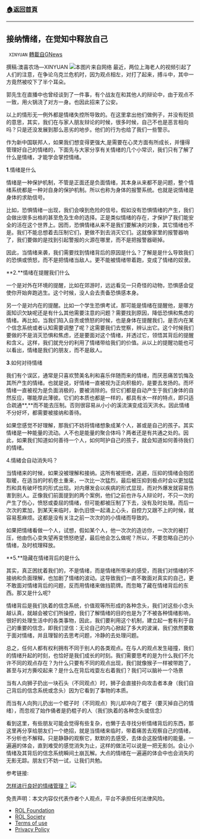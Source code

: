 ###  [:house:返回首頁](https://github.com/ourhimalayas/txt)
---


## 接纳情绪，在觉知中释放自己
` XINYUAN` [轉載自GNews](https://gnews.org/zh-hans/2150533/)

撰稿:澳喜农场—XINYUAN
![](https://assets.gnews.org/wp-content/uploads/2022/03/woman-g5188db0f7_1920-400x225.jpg)本图片来自网络
最近，两位上海老人的视频引起了人们的注意，在争论乌克兰危机时，因为观点相左，对打了起来，搏斗中，其中一方竟然被咬下了半个耳朵。

郭先生在直播中也曾经谈到了一件事，有个战友在和其他人的辩论中，由于观点不一致，用火锅浇了对方一身。也因此招来了公安。

以上的情形无一例外都是情绪失控所导致的。在这里拿出他们做例子，并没有贬损的意思，其实，我们在与家人朋友辩论的时候，很多时候，自己不也是恶言相向吗？只是还没发展到那么恶劣的地步。他们的行为也给了我们一些警示。

作为新中国联邦人，如果我们想变得更强大,是需要在心灵方面有所成长，并懂得管理好自己的情绪的，下面先与大家分享有关情绪的几个小常识，我们只有了解了什么是情绪，才能学会掌控情绪。

**1**.情绪是什么

情绪是一种保护机制，不管是正面还是负面情绪，其本身从来都不是问题，整个情绪系统都是一种对自身的保护机制。所以也称为身体的报警系统。也就是说情绪是身体的求助信号。

比如，恐惧情绪一出现，我们会嗅到危险的信号。假如没有恐惧情绪的产生，我们会做出很多出格的甚至危及生命的选择。正是类似情绪的存在，才保护了我们能安全的活在这个世界上。因而，恐惧情绪从来不是我们要解决的对象，其它情绪也不是。我们不能总想着去压制它们，更做不到去消灭它们。这就像家里的报警器响了，我们要做的是找到引起警报的火源在哪里，而不是把报警器砸掉。

因此，当情绪来袭，我们需要找到情绪背后的原因是什么？了解是是什么导致我们的恐惧或愤怒，而不是把情绪当敌人。更不能被情绪带着跑，变成了情绪的奴隶。

**2.**情绪在提醒我们什么

一个是对外在环境的提醒，比如在郊游时，远远看见一只奇怪的动物，恐惧感会促使你开始奔跑逃生。这个时候，没人会去责备恐惧感本身。

另一个是对内在的提醒。比如一个学生恐惧考试，那可能是情绪在提醒他，是哪方面知识欠缺呢还是有什么其他需要注意的问题？需要找到原因，降低恐惧和焦虑的情绪。再比如，当我们陷入自责或愤怒的时候，也是身体在提醒我们，是否内在某个信念系统或者认知需要调整了呢？这需要我们去觉察，辨认出它。这个时候我们要做的不是消灭恐惧和焦虑，还是要面对这个情绪，并透过它，领悟其背后的提醒和含义。这样，我们就充分的利用了情绪带给我们的价值。从以上的提醒功能也可以看出，情绪是我们的朋友，而不是敌人。

**3**.如何对待情绪

我们有个误区，通常是只喜欢赞美名利和喜乐伴随而来的情绪，而厌恶痛苦饥悔及其所产生的情绪。也就是说，好情绪一直被视为正向积极的，是要去发扬的。而坏情绪一直被视为是负面消极的，要被消除的。但它们都是自动产生于我们身体的自然反应，哪能厚此薄彼。它们的本质也都是一样的，都具有水一样的特点，即只适合疏通**,**而不能去压制。否则很容易从小小的溪流演变成滔天洪水。因此情绪不分好坏，都需要被接纳和善待。

如果您感觉不好理解，那我们不妨将情绪想象成某个人，甚或是自己的孩子。其实情绪是一种能量的流动。人不也是能量的聚合体吗？两者还是有共通之处的。因此，如果我们知道如何善待一个人，如何呵护自己的孩子，就会知道如何善待我们的情绪。

4.情緒会自动消失吗？

当情绪来的时候，如果没被理解和接纳。这所有被拒绝，逃避，压抑的情绪会抱团取暖，在适当的时机卷土重来，一次比一次猛烈，最后被压抑到极点时会以更加猛烈和具有破坏性的形式出现。对内爆发会以疾病的形式显现，而对外爆发就容易伤害到别人。正像我们前面提到的两个案例，他们之前也许与人辩论时，不只一次的产生了伤心，愤怒或委屈的情绪，但可能都被压制了下去，没有及时处理。而后一次次的累加，到某天来临时，新仇旧恨一起涌上心头，自控力又跟不上的时候，就容易惹麻烦。这都是没有关注之前一次次的的小情绪而导致的。

如果把情绪看做一个人，试想，假如某个人，他一次次的造访你，一次次的被打压，他由伤心变失望再变愤怒绝望，最后他会怎么做呢？所以，不要忽略自己的小情绪，及时梳理释放。

**5.**隐藏在情绪背后的是什么

其实，真正困扰着我们的，不是情绪，而是情绪所带来的感受，而我们对情绪的不接纳和负面理解，也加剧了情绪的波动。这导致我们一直不敢面对真实的自己，更不敢面对情绪背后的问题，反而用情绪来做挡箭牌。而忽略了藏在情绪背后的东西。那又是什么呢?

情绪背后是我们执着的信念系统，价值观等所形成的各种念头，我们对这些小念头越认真，就越会被它们所操控，我们了解情绪的目的也是为了不被各种情绪影响，很好的处理生活中的各类事物，因此，我们要利用这个机制，建立起一套有利于自己的重要的信念，即我们坚信：无论自己的内心掀起了多大的波澜，我们依然要敢于面对情绪，并且理智的去思考问题，冷静的去处理问题。

总之，任何人都有权利拥有不同于别人的各类观点。在与人的观点发生碰撞，我们的情绪升起的时刻，也恰好是我们成长的时刻。我们需要思考的是为什么我们不允许不同的观点存在？为什么只要有不同的观点出现，我们就像猴子一样被带跑了，甚至与对方撕咬起来？是什么在背后戏耍左右着我们？我们可以脑补一个场景

当有人向狮子扔出一块石头（不同观点）时，狮子会直接扑向攻击者本身（我们自己背后的信念系统或念头）因为它看到了事物的本质。

而当有人向狗儿扔出一个棍子时（不同观点）狗儿却冲向了棍子（要灭掉自己的情绪），而忽视了始作俑者是扔棍子的人（我们执着的各种念头或信念）

看到这里，有些朋友可能会觉得有些复杂，也懒于去寻找分析情绪背后的东西，那这里再分享给朋友们一个绝招，就是当情绪来临时，带着痛苦去观察自己的情绪，不分析也不解释。只是静静的观察它，默默的去感受，去体会这股情绪的能量。一遍遍的体会，直到难受的感觉消失为止，这样的做法可以说是一把无影剑。会让小情绪及其背后的信念系统瞬间土崩瓦解。大点的情绪在一遍遍的体会中也会消失的无影无踪。朋友们不妨一试，让我们共勉。

参考链接:

[怎样进行良好的情绪管理？](https://www.zhihu.com/question/20789554)
![](https://assets.gnews.org/wp-content/uploads/2022/03/logo正版澳喜2-6.jpeg)
 

免责声明：本文内容仅代表作者个人观点，平台不承担任何法律风险。

- [ROL Foundation](https://rolfoundation.org/)
- [ROL Society](https://rolsociety.org/)
- [Terms of use](https://gnews.org/terms-of-use-3/)
- [Privacy Policy](https://gnews.org/privacy-policy/)
